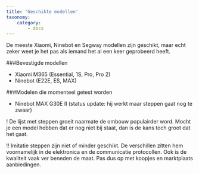 ```yaml
---
title: 'Geschikte modellen'
taxonomy:
    category:
        - docs
---
```


De meeste Xiaomi, Ninebot en Segway modellen zijn geschikt, maar echt zeker weet je het pas als iemand het al een keer geprobeerd heeft.

###Bevestigde modellen
* Xiaomi M365 (Essential, 1S, Pro, Pro 2)
* Ninebot (E22E, ES, MAX)

###Modelen die momenteel getest worden
* Ninebot MAX G30E II (status update: hij werkt maar steppen gaat nog te zwaar)

!  De lijst met steppen groeit naarmate de ombouw populairder word. Mocht je een model hebben dat er nog niet bij staat, dan is de kans toch groot dat het gaat.

!! Imitatie steppen zijn niet of minder geschikt. De verschillen zitten hem voornamelijk in de elektronica en de communicatie protocollen. Ook is de kwaliteit vaak ver beneden de maat. Pas dus op met koopjes en marktplaats aanbiedingen.